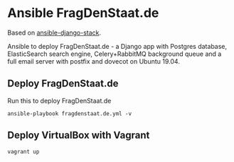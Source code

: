 # Ansible FragDenStaat.de

Based on [ansible-django-stack](https://github.com/jcalazan/ansible-django-stack).

Ansible to deploy FragDenStaat.de - a Django app with Postgres database, ElasticSearch search engine, Celery+RabbitMQ background queue and a full email server with postfix and dovecot on Ubuntu 19.04.


## Deploy FragDenStaat.de

Run this to deploy FragDenStaat.de

    ansible-playbook fragdenstaat.de.yml -v


## Deploy VirtualBox with Vagrant

    vagrant up